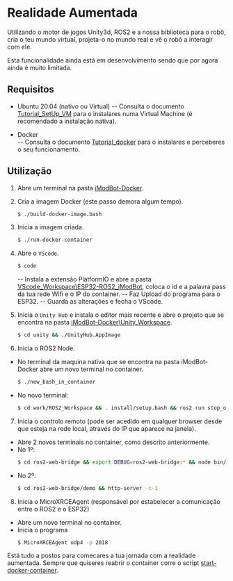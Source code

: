 
# Realidade Aumentada

Utilizando o motor de jogos Unity3d, ROS2 e a nossa biblioteca para o robô, cria o teu mundo virtual, projeta-o no mundo real e vê o robô a interagir com ele.

Esta funcionalidade ainda está em desenvolvimento sendo que por agora ainda é muito limitada.

## Requisitos

 - Ubuntu 20.04 (nativo ou Virtual)
 -- Consulta o documento [Tutorial_SetUp_VM](link) para o instalares numa Virtual Machine (é recomendado a instalação nativa).
 
  - Docker  
 -- Consulta o documento [Tutorial_docker](link) para o instalares e perceberes o seu funcionamento.


## Utilização

1. Abre um terminal na pasta [iModBot-Docker](link).
   
2. Cria a imagem Docker (este passo demora algum tempo).
    ```bash
    $ ./build-docker-image.bash
    ```
3. Inicia a imagem criada.
    ```bash
    $ ./run-docker-container
    ```
4.  Abre o `VScode`.
    ```bash
    $ code
    ```
	  --  Instala a  extensão PlatformIO e abre a pasta [VScode_Workspace\ESP32-ROS2_iModBot](link), coloca o id e a palavra pass da tua rede Wifi e o IP do container.
	  -- Faz Upload do programa para o ESP32.
	  -- Guarda as alterações e fecha o VScode.
    
5. Inicia o `Unity Hub` e instala o editor mais recente e abre o projeto que se encontra na pasta [iModBot-Docker\Unity_Workspace](link).
    ```bash
    $ cd unity && ./UnityHub.AppImage
    ```
6.  Inicia o ROS2 Node.
- No terminal da maquina nativa que se encontra na pasta iModBot-Docker abre um novo terminal no container.
    ```bash
    $ ./new_bash_in_container
    ```
 - No novo terminal:
    ```bash
    $ cd work/ROS2_Workspace && . install/setup.bash && ros2 run stop_oncollision oncollision
    ```
7. Inicia o controlo remoto (pode ser acedido em qualquer browser desde que esteja na rede local, através do IP que aparece na janela).
- Abre 2 novos terminais no container, como descrito anteriormente.
- No 1º:
    ```bash
    $ cd ros2-web-bridge && export DEBUG=ros2-web-bridge:* && node bin/rosbridge.js
    ```
- No 2º:
    ```bash
    $ cd ros2-web-bridge/demo && http-server -c-1
    ```
 
8. Inicia o MicroXRCEAgent (responsável por estabelecer a comunicação entre o ROS2 e o ESP32) 
- Abre um novo terminal no container.
- Inicia o programa
    ```bash
    $ MicroXRCEAgent udp4 -p 2018
    ```
Está tudo a postos para comecares a tua jornada com a realidade aumentada.
Sempre que quiseres reabrir o container corre o script [start-docker-container](link).